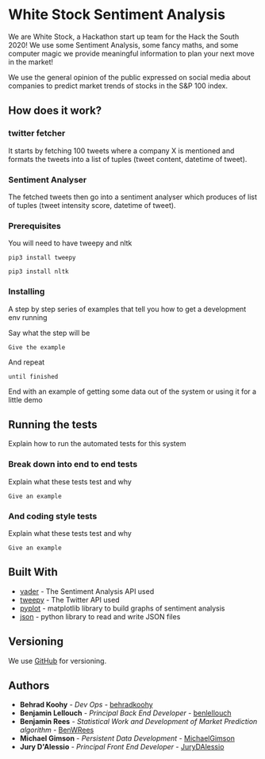 # White Stock Sentiment Analysis 

We are White Stock, a Hackathon start up team for the Hack the South 2020! We use some Sentiment Analysis, some fancy maths, and some computer magic we provide meaningful information to plan your next move in the market!

We use the general opinion of the public expressed on social media about companies to predict market trends of stocks in the S&P 100 index.

## How does it work?
### twitter fetcher
It starts by fetching 100 tweets where a company X is mentioned and formats the tweets into a list of tuples (tweet content, datetime of tweet).
### Sentiment Analyser
The fetched tweets then go into a sentiment analyser which produces of list of tuples (tweet intensity score, datetime of tweet).

### Prerequisites

You will need to have tweepy and nltk 
```
pip3 install tweepy 
```
```
pip3 install nltk 
```
### Installing

A step by step series of examples that tell you how to get a development env running

Say what the step will be

```
Give the example
```

And repeat

```
until finished
```

End with an example of getting some data out of the system or using it for a little demo
## Running the tests

Explain how to run the automated tests for this system

### Break down into end to end tests

Explain what these tests test and why

```
Give an example
```

### And coding style tests

Explain what these tests test and why

```
Give an example
```
## Built With

* [vader](https://github.com/cjhutto/vaderSentiment) - The Sentiment Analysis API used 
* [tweepy](https://www.tweepy.org) - The Twitter API used
* [pyplot](https://matplotlib.org/api/pyplot_api.html) - matplotlib library to build graphs of sentiment analysis
* [json](https://docs.python.org/3/library/json.html) - python library to read and write JSON files

## Versioning

We use [GitHub](http://github.com/) for versioning.

## Authors

* **Behrad Koohy** - *Dev Ops* - [behradkoohy](https://github.com/behradkoohy)
* **Benjamin Lellouch** - *Principal Back End Developer* - [benlellouch](https://github.com/benlellouch)
* **Benjamin Rees** - *Statistical Work and Development of Market Prediction algorithm* - [BenWRees](https://github.com/BenWRees)
* **Michael Gimson** - *Persistent Data Development* - [MichaelGimson](https://github.com/MichaelGimson)
* **Jury D'Alessio** - *Principal Front End Developer* - [JuryDAlessio](https://github.com/JuryDAlessio)



